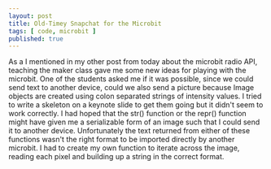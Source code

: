 ```yaml
---
layout: post
title: Old-Timey Snapchat for the Microbit
tags: [ code, microbit ]
published: true
---
```


As a I mentioned in my other post from today about the microbit radio API, teaching the maker class gave me some new ideas for playing with the microbit. One of the students asked me if it was possible, since we could send text to another device, could we also send a picture because Image objects are created using colon separated strings of intensity values. I tried to write a skeleton on a keynote slide to get them going but it didn't seem to work correctly. I had hoped that the str() function or the repr() function might have given me a serializable form of an image such that I could send it to another device. Unfortunately the text returned from either of these functions wasn't the right format to be imported directly by another microbit. I had to create my own function to iterate across the image, reading each pixel and building up a string in the correct format.

<script src="https://gist.github.com/deejaygraham/f8ec075fba6d6c7f6c026b8a83d52ac2.js"></script>
